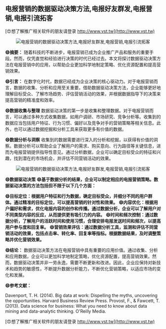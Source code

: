## **电报营销的数据驱动决策方法,电报好友群发,电报营销,电报引流拓客**

[😍想了解推广相关软件的朋友请登录 http://www.vst.tw](http://www.vst.tw)

 <center><img src="https://vst.tw/MP4/tuiguang/png/5.png" alt="电报营销的数据驱动决策方法,电报好友群发,电报营销,电报引流拓客"></center>

**😄摘要：**
随着科技的不断进步，电报营销已成为企业推广产品和服务的重要手段。然而，仅凭直觉和经验进行决策的时代已经过去。本文将探讨数据驱动决策方法在电报营销中的应用，以帮助企业更加科学地制定策略、优化资源配置和提高营销效果。

**😄引言：**
在数字化时代，数据已经成为企业决策的核心驱动力。对于电报营销而言，数据的收集、分析和应用至关重要。借助数据驱动决策方法，企业能够更好地理解目标受众、了解市场趋势、评估营销活动的效果，并根据数据指导下的决策来提高营销的精准度和效率。

**😄数据收集与整理**
数据驱动决策的第一步是收集和整理数据。对于电报营销而言，可以通过多种方式收集数据，如用户调研、市场研究、竞争分析等。收集到的数据应当包括用户特征、行为习惯、偏好以及竞争对手的营销策略等相关信息。此外，也可以通过数据挖掘和分析工具来获取更多有价值的数据。

**😄数据分析与洞察**
收集到的数据需要进行深入的分析和挖掘，以获得有价值的洞察。数据分析可以帮助企业了解用户的需求、购买意向、行为路径等关键信息，进而为电报营销提供指导性意见。通过分析数据，企业可以确定目标受众的特征和兴趣，找到潜在的市场机会，并评估不同营销活动的效果。

 <center><img src="https://vst.tw/MP4/tuiguang/png/8.png" alt="电报营销的数据驱动决策方法,电报好友群发,电报营销,电报引流拓客"></center>

**😄数据驱动决策**
**😄基于数据分析的结果，企业可以制定相应的电报营销策略。数据驱动决策的方法包括但不限于以下几个方面：**

**😄目标定位：根据用户特征和行为数据，确定目标受众，并细分不同的用户群体。通过精准的目标定位，可以提高营销的针对性和效果。**
**😄内容优化：根据用户偏好和需求，优化电报内容的创作和传播。通过数据分析，企业可以了解用户对不同类型内容的反应，从而提供更有吸引力的内容。**
**😄时间和频次控制：通过数据分析，了解用户的活跃时间和使用习惯，合理安排电报发送时间和频次，以提高用户参与度和回复率。**
**😄营销效果评估：通过数据分析工具，监测和评估不同营销活动的效果，包括点击率、转化率、回复率等指标。根据数据结果，及时调整策略并优化营销效果。**

**😄结论：**
数据驱动决策方法在电报营销中具有重要的应用价值。通过收集、分析和应用数据，企业可以更加科学地制定策略，优化资源配置，提高营销效果。然而，数据驱动决策并非一劳永逸，需要不断更新和改进。因此，企业应保持对新技术和趋势的敏感性，不断提升数据分析能力，不断优化营销策略，以适应市场的变化和发展。

**😄参考文献：**

Davenport, T. H. (2014). Big data at work: Dispelling the myths, uncovering the opportunities. Harvard Business Review Press.
Provost, F., & Fawcett, T. (2013). Data science for business: What you need to know about data mining and data-analytic thinking. O'Reilly Media.

[😍想了解推广相关软件的朋友请登录 http://www.vst.tw](http://www.vst.tw)



